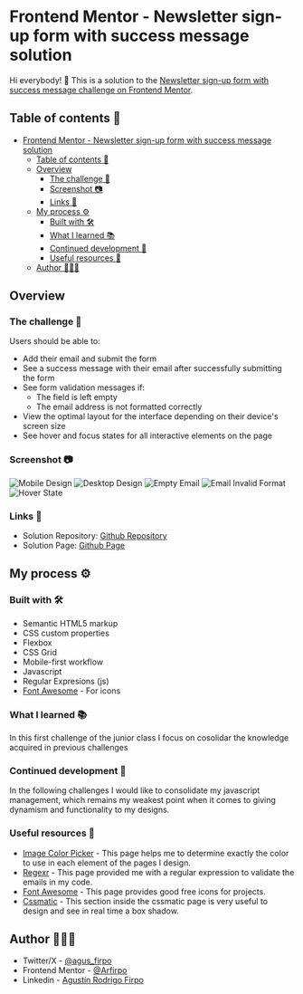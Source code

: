 # Frontend Mentor - Newsletter sign-up form with success message solution

Hi everybody! 👋
This is a solution to the [Newsletter sign-up form with success message challenge on Frontend Mentor](https://www.frontendmentor.io/challenges/newsletter-signup-form-with-success-message-3FC1AZbNrv).

## Table of contents 🧾

- [Frontend Mentor - Newsletter sign-up form with success message solution](#frontend-mentor---newsletter-sign-up-form-with-success-message-solution)
  - [Table of contents 🧾](#table-of-contents-)
  - [Overview](#overview)
    - [The challenge 🎯](#the-challenge-)
    - [Screenshot 📷](#screenshot-)
    - [Links 🔗](#links-)
  - [My process ⚙️](#my-process-️)
    - [Built with 🛠️](#built-with-️)
    - [What I learned 📚](#what-i-learned-)
    - [Continued development 🔨](#continued-development-)
    - [Useful resources 📂](#useful-resources-)
  - [Author 🙋🏻‍♂️](#author-️)

## Overview

### The challenge 🎯

Users should be able to:

- Add their email and submit the form
- See a success message with their email after successfully submitting the form
- See form validation messages if:
  - The field is left empty
  - The email address is not formatted correctly
- View the optimal layout for the interface depending on their device's screen size
- See hover and focus states for all interactive elements on the page

### Screenshot 📷

![Mobile Design](./src/images/mobile-design.JPG)
![Desktop Design](./src/images/desktop-design.JPG)
![Empty Email](./src/images/empty-email.JPG)
![Email Invalid Format](./src/images/email-invalid%20format.JPG)
![Hover State](./src/images/hover-state.JPG)

### Links 🔗

- Solution Repository: [Github Repository](https://github.com/Arfirpo/newsletter-sign-up-with-success-message-mainm)
- Solution Page: [Github Page](https://arfirpo.github.io/newsletter-sign-up-with-success-message-main/)

## My process ⚙️

### Built with 🛠️

- Semantic HTML5 markup
- CSS custom properties
- Flexbox
- CSS Grid
- Mobile-first workflow
- Javascript
- Regular Expresions (js)
- [Font Awesome](https://fontawesome.com/icons) - For icons

### What I learned 📚

In this first challenge of the junior class I focus on cosolidar the knowledge acquired in previous challenges

### Continued development 🔨

In the following challenges I would like to consolidate my javascript management, which remains my weakest point when it comes to giving dynamism and functionality to my designs.

### Useful resources 📂

- [Image Color Picker](https://imagecolorpicker.com/es) - This page helps me to determine exactly the color to use in each element of the pages I design.
- [Regexr](https://www.example.com/) - This page provided me with a regular expression to validate the emails in my code.
- [Font Awesome](https://fontawesome.com/) - This page provides good free icons for projects.
- [Cssmatic](https://www.cssmatic.com/es/box-shadow) - This section inside the cssmatic page is very useful to design and see in real time a box shadow.

## Author 🙋🏻‍♂️

- Twitter/X - [@agus_firpo](https://twitter.com/agus_firpo)
- Frontend Mentor - [@Arfirpo](https://www.frontendmentor.io/profile/Arfirpo)
- Linkedin - [Agustín Rodrigo Firpo](https://www.linkedin.com/in/agustin-rodrigo-firpo-0aa86697/)


